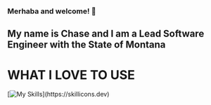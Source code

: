 ### Merhaba and welcome! 🧿

## My name is Chase and I am a Lead Software Engineer with the State of Montana

# WHAT I LOVE TO USE
[![My Skills](https://skillicons.dev/icons?i=js,ts,jquery,html,css,svelte,react,elixir,solidity,kubernetes,docker,kafka,postgres,blender,)](https://skillicons.dev)

<!--
**Mox-Erit/Mox-Erit** is a ✨ _special_ ✨ repository because its `README.md` (this file) appears on your GitHub profile.

Here are some ideas to get you started:

- 🔭 I’m currently working on ...
- 🌱 I’m currently learning ...
- 👯 I’m looking to collaborate on ...
- 🤔 I’m looking for help with ...
- 💬 Ask me about ...
- 📫 How to reach me: ...
- 😄 Pronouns: ...
- ⚡ Fun fact: ...
-->
